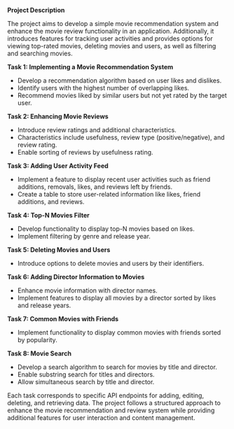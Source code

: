 
**Project Description**

The project aims to develop a simple movie recommendation system and enhance the movie review functionality in an application. Additionally, it introduces features for tracking user activities and provides options for viewing top-rated movies, deleting movies and users, as well as filtering and searching movies.

**Task 1: Implementing a Movie Recommendation System**
- Develop a recommendation algorithm based on user likes and dislikes.
- Identify users with the highest number of overlapping likes.
- Recommend movies liked by similar users but not yet rated by the target user.

**Task 2: Enhancing Movie Reviews**
- Introduce review ratings and additional characteristics.
- Characteristics include usefulness, review type (positive/negative), and review rating.
- Enable sorting of reviews by usefulness rating.

**Task 3: Adding User Activity Feed**
- Implement a feature to display recent user activities such as friend additions, removals, likes, and reviews left by friends.
- Create a table to store user-related information like likes, friend additions, and reviews.

**Task 4: Top-N Movies Filter**
- Develop functionality to display top-N movies based on likes.
- Implement filtering by genre and release year.

**Task 5: Deleting Movies and Users**
- Introduce options to delete movies and users by their identifiers.

**Task 6: Adding Director Information to Movies**
- Enhance movie information with director names.
- Implement features to display all movies by a director sorted by likes and release years.

**Task 7: Common Movies with Friends**
- Implement functionality to display common movies with friends sorted by popularity.

**Task 8: Movie Search**
- Develop a search algorithm to search for movies by title and director.
- Enable substring search for titles and directors.
- Allow simultaneous search by title and director.

Each task corresponds to specific API endpoints for adding, editing, deleting, and retrieving data. The project follows a structured approach to enhance the movie recommendation and review system while providing additional features for user interaction and content management.